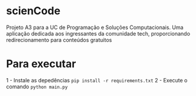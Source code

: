 # scienCode
Projeto A3 para a UC de Programação e Soluções Computacionais.
Uma aplicação dedicada aos ingressantes da comunidade tech, proporcionando redirecionamento para conteúdos gratuitos

# Para executar 
1 - Instale as depedências
`pip install -r requirements.txt`
2 - Execute o comando
`python main.py`
